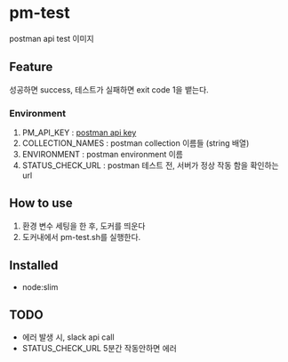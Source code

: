 # pm-test 
postman api test 이미지


## Feature
성공하면 success, 테스트가 실패하면 exit code 1을 뱉는다. 

### Environment
1. PM_API_KEY : [postman api key]("https://docs.api.getpostman.com/#authentication")
2. COLLECTION_NAMES : postman collection 이름들 (string 배열)
3. ENVIRONMENT : postman environment 이름
4. STATUS_CHECK_URL : postman 테스트 전, 서버가 정상 작동 함을 확인하는 url

## How to use
1. 환경 변수 세팅을 한 후, 도커를 띄운다
2. 도커내에서 pm-test.sh를 실행한다.

## Installed
- node:slim

## TODO
- 에러 발생 시, slack api call
- STATUS_CHECK_URL 5분간 작동안하면 에러